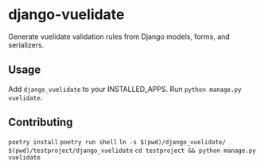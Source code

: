 # django-vuelidate

Generate vuelidate validation rules from Django models, forms, and serializers.

## Usage

Add `django_vuelidate` to your INSTALLED_APPS.
Run `python manage.py vuelidate`.

## Contributing

`poetry install`
`poetry run shell`
`ln -s $(pwd)/django_vuelidate/ $(pwd)/testproject/django_vuelidate`
`cd testproject && python manage.py vuelidate`

